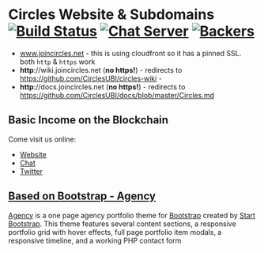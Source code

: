 # Circles Website & Subdomains [![Build Status](https://travis-ci.org/CirclesUBI/cafe-grundeinkommen-website.svg?branch=master)](https://travis-ci.org/CirclesUBI/circles-website) [![Chat Server](https://chat.joincircles.net/api/v1/shield.svg?type=online&name=circles%20chat)](https://chat.joincircles.net) [![Backers](https://opencollective.com/circles/supporters/badge.svg)](https://opencollective.com/circles) 

* www.joincircles.net - this is using cloudfront so it has a pinned SSL. both `http` & `https` work
* **http**://wiki.joincircles.net (**no https!**) - redirects to https://github.com/CirclesUBI/circles-wiki - 
* **http**://docs.joincircles.net (**no https!**) - redirects to https://github.com/CirclesUBI/docs/blob/master/Circles.md

## Basic Income on the Blockchain

Come visit us online:
* [Website](https://joincircles.net/)
* [Chat](https://chat.joincircles.net/)
* [Twitter](https://twitter.com/CirclesUBI)

## [Based on Bootstrap - Agency](https://startbootstrap.com/template-overviews/agency/)

[Agency](https://startbootstrap.com/template-overviews/agency/) is a one page agency portfolio theme for [Bootstrap](http://getbootstrap.com/) created by [Start Bootstrap](http://startbootstrap.com/). This theme features several content sections, a responsive portfolio grid with hover effects, full page portfolio item modals, a responsive timeline, and a working PHP contact form
